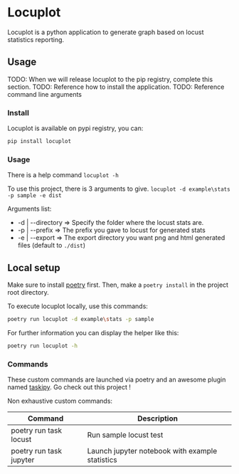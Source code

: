 # Locuplot

Locuplot is a python application to generate graph based on locust statistics reporting.

## Usage
TODO: When we will release locuplot to the pip registry, complete this section.
TODO: Reference how to install the application.
TODO: Reference command line arguments

### Install
Locuplot is available on pypi registry, you can:
```bash
pip install locuplot
```

### Usage

There is a help command `locuplot -h`

To use this project, there is 3 arguments to give.
`locuplot -d example\stats -p sample -e dist`

Arguments list:
- -d | --directory => Specify the folder where the locust stats are.
- -p | --prefix    => The prefix you gave to locust for generated stats
- -e | --export    => The export directory you want png and html generated files (default to `./dist`)

## Local setup

Make sure to install [poetry](https://python-poetry.org/) first. Then, make a `poetry install` in the project
root directory. 

To execute locuplot locally, use this commands:
```bash
poetry run locuplot -d example\stats -p sample
```

For further information you can display the helper like this:

```bash
poetry run locuplot -h
```

### Commands

These custom commands are launched via poetry and an awesome plugin named
[taskipy](https://github.com/illBeRoy/taskipy). Go check out this project !

Non exhaustive custom commands:

| Command                 | Description                                     |
|-------------------------|-------------------------------------------------|
| poetry run task locust  | Run sample locust test                          |
| poetry run task jupyter | Launch jupyter notebook with example statistics |

